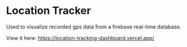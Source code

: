 # Location Tracker

Used to visualize recorded gps data from a firebase real-time database.

View it here: https://location-tracking-dashboard.vercel.app/
